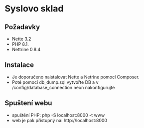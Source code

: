 Syslovo sklad
=================

Požadavky
------------

- Nette 3.2
- PHP 8.1.
- Nettrine 0.8.4


Instalace
------------

- Je doporučeno naistalovat Nette a Netrine pomocí Composer.
- Poté pomocí db_dump.sql vytvořte DB a v /config/database_connection.neon nakonfigurujte

Spuštení webu
----------------
- spuštění PHP: php -S localhost:8000 -t www
- web je pak přístupný na: http://localhost:8000
